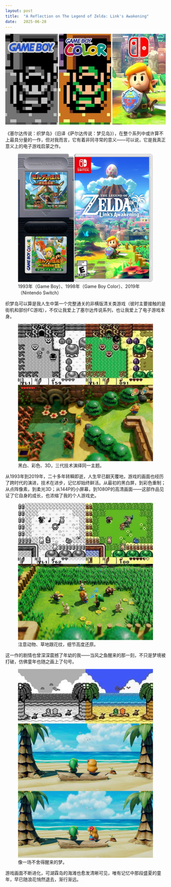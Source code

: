 ```yaml
---
layout: post
title:  "A Reflection on The Legend of Zelda: Link's Awakening"
date:   2025-06-28
---
```

![横跨二十年的重制。](/assets/img/20250628-the-legend-of-zelda-links-awakening_1.jpg)

《塞尔达传说：织梦岛》（旧译《萨尔达传说：梦见岛》），在整个系列中或许算不上最具分量的一作，但对我而言，它有着非同寻常的意义——可以说，它是我真正意义上的电子游戏启蒙之作。

<figure>
  <img src="/assets/img/20250628-the-legend-of-zelda-links-awakening_2.jpg" alt="1993年（Game Boy）、1998年（Game Boy Color）、2019年（Nintendo Switch）" />
  <figcaption>1993年（Game Boy）、1998年（Game Boy Color）、2019年（Nintendo Switch）</figcaption>
</figure>

织梦岛可以算是我人生中第一个完整通关的非横版清关类游戏（彼时主要接触的是街机和部份FC游戏），不仅让我爱上了塞尔达传说系列，也让我爱上了电子游戏本身。

<figure>
  <img src="/assets/img/20250628-the-legend-of-zelda-links-awakening_3.jpg" alt="黑白、彩色、3D，三代技术演绎同一主题。" />
  <figcaption>黑白、彩色、3D，三代技术演绎同一主题。</figcaption>
</figure>

从1993年到2019年，二十多年转瞬即逝，人生早已翻天覆地，游戏的画面也经历了跨时代的演进，技术在进步，记忆却始终鲜活。从最初的黑白屏，到彩色重制；从点阵像素，到柔光3D；从144P的小屏幕，到1080P的高清画面——这部作品见证了它自身的成长，也浓缩了我的个人游戏史。

<figure>
  <img src="/assets/img/20250628-the-legend-of-zelda-links-awakening_4.jpg" alt="注意动物、草地跟花纹，细节高度还原。" />
  <figcaption>注意动物、草地跟花纹，细节高度还原。</figcaption>
</figure>

这一作的剧情也曾深深震撼了年幼的我——当风之鱼醒来的那一刻，不只是梦境被打破，仿佛童年也随之画上了句号。

<figure>
  <img src="/assets/img/20250628-the-legend-of-zelda-links-awakening_5.jpg" alt="像一场不舍得醒来的梦。" />
  <figcaption>像一场不舍得醒来的梦。</figcaption>
</figure>

游戏画面不断进化，可湖霖岛的海滩也愈发清晰可见，唯有记忆中那段盛夏的童年，早已随浪花悄然退去，渐行渐远。
